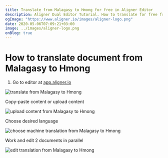```yaml
---
title: Translate from Malagasy to Hmong for free in Aligner Editor
description: Aligner Dual Editor Tutorial. How to translate for free from Malagasy to Hmong. Aligner is multilingual document management platform. 
ogImage: "https://www.aligner.io/images/aligner-logo.png"
date: 2020-05-06T07:09:21+03:00
image: ../images/aligner-logo.png
onBlog: true
---
```


# How to translate document from Malagasy to Hmong

1. Go to editor at [app.aligner.io](https://app.aligner.io "Aligner App web page")

![translate from Malagasy to Hmong](../aligner-blank-editor.png "translate from Malagasy to Hmong")

Copy-paste content or upload content

![upload content from Malagasy to Hmong](../aligner-uploaded-document.png "upload content from Malagasy to Hmong")

Choose desired language

![choose machine translation from Malagasy to Hmong](../aligner-language-dropdown.png "choose machine translation from Malagasy to Hmong")

Work and edit 2 documents in parallel

![edit translation from Malagasy to Hmong](../aligner-double-sitded-editor.png "edit translation from Malagasy to Hmong")

